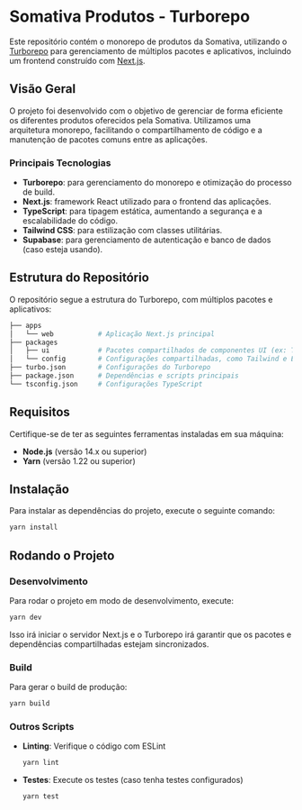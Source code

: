 # Somativa Produtos - Turborepo

Este repositório contém o monorepo de produtos da Somativa, utilizando o [Turborepo](https://turbo.build/) para gerenciamento de múltiplos pacotes e aplicativos, incluindo um frontend construído com [Next.js](https://nextjs.org/).

## Visão Geral

O projeto foi desenvolvido com o objetivo de gerenciar de forma eficiente os diferentes produtos oferecidos pela Somativa. Utilizamos uma arquitetura monorepo, facilitando o compartilhamento de código e a manutenção de pacotes comuns entre as aplicações.

### Principais Tecnologias

- **Turborepo**: para gerenciamento do monorepo e otimização do processo de build.
- **Next.js**: framework React utilizado para o frontend das aplicações.
- **TypeScript**: para tipagem estática, aumentando a segurança e a escalabilidade do código.
- **Tailwind CSS**: para estilização com classes utilitárias.
- **Supabase**: para gerenciamento de autenticação e banco de dados (caso esteja usando).

## Estrutura do Repositório

O repositório segue a estrutura do Turborepo, com múltiplos pacotes e aplicativos:

```bash
├── apps
│   └── web           # Aplicação Next.js principal
├── packages
│   ├── ui            # Pacotes compartilhados de componentes UI (ex: Tailwind)
│   └── config        # Configurações compartilhadas, como Tailwind e ESLint
├── turbo.json        # Configurações do Turborepo
├── package.json      # Dependências e scripts principais
└── tsconfig.json     # Configurações TypeScript
```

## Requisitos

Certifique-se de ter as seguintes ferramentas instaladas em sua máquina:

- **Node.js** (versão 14.x ou superior)
- **Yarn** (versão 1.22 ou superior)

## Instalação

Para instalar as dependências do projeto, execute o seguinte comando:

```bash
yarn install
```

## Rodando o Projeto

### Desenvolvimento

Para rodar o projeto em modo de desenvolvimento, execute:

```bash
yarn dev
```

Isso irá iniciar o servidor Next.js e o Turborepo irá garantir que os pacotes e dependências compartilhadas estejam sincronizados.

### Build

Para gerar o build de produção:

```bash
yarn build
```

### Outros Scripts

- **Linting**: Verifique o código com ESLint

  ```bash
  yarn lint
  ```

- **Testes**: Execute os testes (caso tenha testes configurados)
  ```bash
  yarn test
  ```
